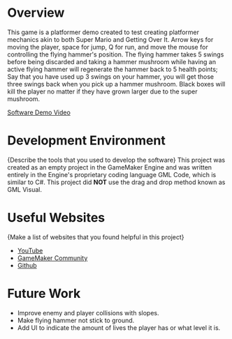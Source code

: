 # Overview

This game is a platformer demo created to test creating platformer mechanics akin to both Super Mario and Getting Over It.
Arrow keys for moving the player, space for jump, Q for run, and move the mouse for controlling the flying hammer's position. The flying hammer takes 5 swings before being discarded and taking a hammer mushroom while having an active flying hammer will regenerate the hammer back to 5 health points; Say that you have used up 3 swings on your hammer, you will get those three swings back when you pick up a hammer mushroom. Black boxes will kill the player no matter if they have grown larger due to the super mushroom.

[Software Demo Video](https://drive.google.com/file/d/1Vvru7uKaTvBNn_933lh0RYSC06mdvlb0/view?usp=sharing)

# Development Environment

{Describe the tools that you used to develop the software}
This project was created as an empty project in the GameMaker Engine and was written entirely in the Engine's proprietary coding language GML Code, which is similar to C#. This project did **NOT** use the drag and drop method known as GML Visual. 

# Useful Websites

{Make a list of websites that you found helpful in this project}
* [YouTube](https://www.youtube.com/)
* [GameMaker Community](https://forum.gamemaker.io/index.php)
* [Github](https://github.com)

# Future Work

* Improve enemy and player collisions with slopes.
* Make flying hammer not stick to ground.
* Add UI to indicate the amount of lives the player has or what level it is.
